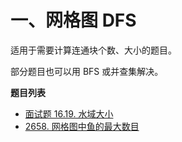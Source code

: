 # 一、网格图 DFS

适用于需要计算连通块个数、大小的题目。

部分题目也可以用 BFS 或并查集解决。

**题目列表**

- [面试题 16.19. 水域大小](https://leetcode.cn/problems/pond-sizes-lcci/description/)
- [2658. 网格图中鱼的最大数目](https://leetcode.cn/problems/maximum-number-of-fish-in-a-grid/description/)
